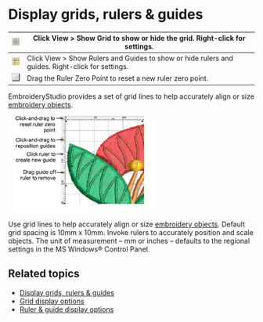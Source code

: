 # Display grids, rulers & guides

| ![ShowGrid.png](assets/ShowGrid.png)                       | Click View > Show Grid to show or hide the grid. Right-click for settings.                       |
| ---------------------------------------------------------- | ------------------------------------------------------------------------------------------------ |
| ![ShowRulersAndGuides.png](assets/ShowRulersAndGuides.png) | Click View > Show Rulers and Guides to show or hide rulers and guides. Right-click for settings. |
| ![RulerZeroPoint.png](assets/RulerZeroPoint.png)           | Drag the Ruler Zero Point to reset a new ruler zero point.                                       |

EmbroideryStudio provides a set of grid lines to help accurately align or size [embroidery objects](../../glossary/glossary).

![RulersGuides2.png](assets/RulersGuides2.png)

Use grid lines to help accurately align or size [embroidery objects](../../glossary/glossary). Default grid spacing is 10mm x 10mm. Invoke rulers to accurately position and scale objects. The unit of measurement – mm or inches – defaults to the regional settings in the MS Windows® Control Panel.

## Related topics

- [Display grids, rulers & guides](../../Basics/basics/Display_grids_rulers_guides)
- [Grid display options](../../Setup/settings/Grid_display_options1)
- [Ruler & guide display options](../../Setup/settings/Ruler_guide_display_options)
